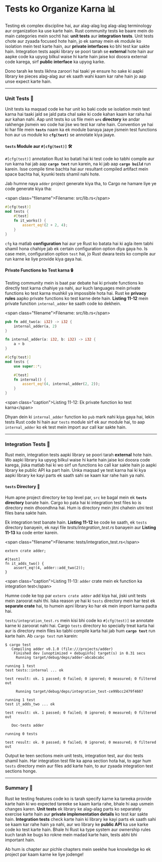 # Tests ko Organize Karna 📊

Testing ek complex discipline hai, aur alag-alag log alag-alag terminology aur organization ka use karte hain. Rust community tests ke baare mein do main categories mein sochti hai: **unit tests** aur **integration tests**. Unit tests chote aur zyaada focused hote hain, jo ek samay mein ek module ko isolation mein test karte hain, aur **private interfaces** ko bhi test kar sakte hain. Integration tests aapki library se poori tarah se **external** hote hain aur aapke code ka upyog bilkul waise hi karte hain jaise koi doosra external code karega, sirf **public interface** ka upyog karke.

Dono tarah ke tests likhna zaroori hai taaki ye ensure ho sake ki aapki library ke pieces alag-alag aur ek saath wahi kaam kar rahe hain jo aap unse expect karte hain.

-----

### Unit Tests 🎯

Unit tests ka maqsad code ke har unit ko baki code se isolation mein test karna hai taaki jald se jald pata chal sake ki code kahan kaam kar raha hai aur kahan nahi. Aap unit tests ko us file mein **`src` directory** ke andar rakhenge jismein wo code hai jise wo test kar rahe hain. Convention ye hai ki har file mein **`tests`** naam ka ek module banaya jaaye jismein test functions hon aur us module ko **`cfg(test)`** se annotate kiya jaaye.

#### `tests` Module aur `#[cfg(test)]` 🛠️

`#[cfg(test)]` annotation Rust ko batati hai ki test code ko tabhi compile aur run karna hai jab aap **`cargo test`** run karein, na ki jab aap **`cargo build`** run karein. Isse compile time bachta hai aur resultant compiled artifact mein space bachta hai, kyunki tests shamil nahi hote.

Jab humne naya `adder` project generate kiya tha, to Cargo ne hamare liye ye code generate kiya tha:

\<span class="filename"\>Filename: src/lib.rs\</span\>

```rust
#[cfg(test)]
mod tests {
    #[test]
    fn it_works() {
        assert_eq!(2 + 2, 4);
    }
}
```

`cfg` ka matlab **configuration** hai aur ye Rust ko batata hai ki agla item tabhi shamil hona chahiye jab ek certain configuration option diya gaya ho. Is case mein, configuration option `test` hai, jo Rust dwara tests ko compile aur run karne ke liye provide kiya gaya hai.

#### Private Functions ko Test karna 🔒

Testing community mein is baat par debate hai ki private functions ko directly test karna chahiye ya nahi, aur kuch languages mein private functions ko test karna mushkil ya impossible hota hai. Rust ke **privacy rules** aapko private functions ko test karne dete hain. **Listing 11-12** mein private function `internal_adder` ke saath code ko dekhein.

\<span class="filename"\>Filename: src/lib.rs\</span\>

```rust
pub fn add_two(a: i32) -> i32 {
    internal_adder(a, 2)
}

fn internal_adder(a: i32, b: i32) -> i32 {
    a + b
}

#[cfg(test)]
mod tests {
    use super::*;

    #[test]
    fn internal() {
        assert_eq!(4, internal_adder(2, 2));
    }
}
```

\<span class="caption"\>Listing 11-12: Ek private function ko test karna\</span\>

Dhyan dein ki `internal_adder` function ko `pub` mark nahi kiya gaya hai, lekin tests Rust code hi hain aur `tests` module sirf ek aur module hai, to aap `internal_adder` ko ek test mein import aur call kar sakte hain.

-----

### Integration Tests 🧩

Rust mein, integration tests aapki library se poori tarah **external** hote hain. Wo aapki library ka upyog bilkul waise hi karte hain jaise koi doosra code karega, jiska matlab hai ki wo sirf un functions ko call kar sakte hain jo aapki library ke public API ka part hain. Unka maqsad ye test karna hai ki kya aapki library ke kayi parts ek saath sahi se kaam kar rahe hain ya nahi.

#### `tests` Directory 📁

Hum apne project directory ke top level par, `src` ke bagal mein ek **`tests` directory** banate hain. Cargo ko pata hai ki integration test files ko is directory mein dhoondhna hai. Hum is directory mein jitni chahein utni test files bana sakte hain.

Ek integration test banate hain. **Listing 11-12** ke code ke saath, ek `tests` directory banayein, ek nayi file *tests/integration\_test.rs* banayein aur **Listing 11-13** ka code enter karein.

\<span class="filename"\>Filename: tests/integration\_test.rs\</span\>

```rust,ignore
extern crate adder;

#[test]
fn it_adds_two() {
    assert_eq!(4, adder::add_two(2));
}
```

\<span class="caption"\>Listing 11-13: `adder` crate mein ek function ka integration test\</span\>

Humne code ke top par `extern crate adder` add kiya hai, jiski unit tests mein zaroorat nahi thi. Iska reason ye hai ki `tests` directory mein har test ek **separate crate** hai, to humein apni library ko har ek mein import karna padta hai.

`tests/integration_test.rs` mein kisi bhi code ko `#[cfg(test)]` se annotate karne ki zaroorat nahi hai. Cargo `tests` directory ko specially treat karta hai aur is directory mein files ko tabhi compile karta hai jab hum **`cargo test`** run karte hain. Ab `cargo test` run karein:

```text
$ cargo test
   Compiling adder v0.1.0 (file:///projects/adder)
    Finished dev [unoptimized + debuginfo] target(s) in 0.31 secs
     Running target/debug/deps/adder-abcabcabc

running 1 test
test tests::internal ... ok

test result: ok. 1 passed; 0 failed; 0 ignored; 0 measured; 0 filtered out

     Running target/debug/deps/integration_test-ce99bcc2479f4607

running 1 test
test it_adds_two ... ok

test result: ok. 1 passed; 0 failed; 0 ignored; 0 measured; 0 filtered out

   Doc-tests adder

running 0 tests

test result: ok. 0 passed; 0 failed; 0 ignored; 0 measured; 0 filtered out
```

Output ke teen sections mein unit tests, integration test, aur doc tests shamil hain. Har integration test file ka apna section hota hai, to agar hum `tests` directory mein aur files add karte hain, to aur zyaada integration test sections honge.

-----

### Summary 📝

Rust ke testing features code ko is tarah specify karne ka tareeka provide karte hain ki wo expected tareeke se kaam karta rahe, bhale hi aap usmein changes karen. **Unit tests** ek library ke alag-alag parts ko separately exercise karte hain aur **private implementation details** ko test kar sakte hain. **Integration tests** check karte hain ki library ke kayi parts ek saath sahi se kaam kar rahe hain ya nahi, aur wo library ke **public API** ka use karke code ko test karte hain. Bhale hi Rust ka type system aur ownership rules kuch tarah ke bugs ko rokne mein madad karte hain, tests abhi bhi important hain.

Ab hum is chapter aur pichle chapters mein seekhe hue knowledge ko ek project par kaam karne ke liye jodenge\!
